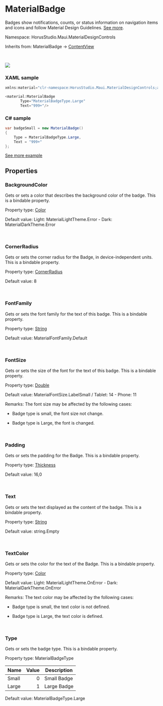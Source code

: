 # MaterialBadge

Badges show notifications, counts, or status information on navigation items and icons and follow Material Design Guidelines. [See more](https://m3.material.io/components/badges/overview).

Namespace: HorusStudio.Maui.MaterialDesignControls

Inherits from: MaterialBadge → [ContentView](https://learn.microsoft.com/en-us/dotnet/api/microsoft.maui.controls.contentview)

<br>

![](https://raw.githubusercontent.com/HorusSoftwareUY/MaterialDesignControlsPlugin/develop/screenshots/MaterialBadge.jpg)

### XAML sample

```csharp
xmlns:material="clr-namespace:HorusStudio.Maui.MaterialDesignControls;assembly=HorusStudio.Maui.MaterialDesignControls"

<material:MaterialBadge
       Type="MaterialBadgeType.Large"
       Text="999+"/>
```

### C# sample

```csharp
var badgeSmall = new MaterialBadge()
{
    Type = MaterialBadgeType.Large, 
    Text = "999+"
};
```

[See more example](../../samples/HorusStudio.Maui.MaterialDesignControls.Sample/Pages/BadgePage.xaml)

## Properties

### <a id="properties-backgroundcolor"/>**BackgroundColor**

Gets or sets a color that describes the background color of the badge.
 This is a bindable property.

Property type: [Color](https://learn.microsoft.com/en-us/dotnet/api/microsoft.maui.graphics.color)<br>

Default value: Light: MaterialLightTheme.Error - Dark: MaterialDarkTheme.Error

<br>

### <a id="properties-cornerradius"/>**CornerRadius**

Gets or sets the corner radius for the Badge, in device-independent units.
 This is a bindable property.

Property type: [CornerRadius](https://learn.microsoft.com/en-us/dotnet/api/microsoft.maui.cornerradius)<br>

Default value: 8

<br>

### <a id="properties-fontfamily"/>**FontFamily**

Gets or sets the font family for the text of this badge.
 This is a bindable property.

Property type: [String](https://learn.microsoft.com/en-us/dotnet/api/system.string)<br>

Default value: MaterialFontFamily.Default

<br>

### <a id="properties-fontsize"/>**FontSize**

Gets or sets the size of the font for the text of this badge.
 This is a bindable property.

Property type: [Double](https://learn.microsoft.com/en-us/dotnet/api/system.double)<br>

Default value: MaterialFontSize.LabelSmall / Tablet: 14 - Phone: 11

Remarks: The font size may be affected by the following cases:

- <para>Badge type is small, the font size not change.</para>

- <para>Badge type is Large, the font is changed.</para>

<br>

### <a id="properties-padding"/>**Padding**

Gets or sets the padding for the Badge.
 This is a bindable property.

Property type: [Thickness](https://learn.microsoft.com/en-us/dotnet/api/microsoft.maui.thickness)<br>

Default value: 16,0

<br>

### <a id="properties-text"/>**Text**

Gets or sets the text displayed as the content of the badge.
 This is a bindable property.

Property type: [String](https://learn.microsoft.com/en-us/dotnet/api/system.string)<br>

Default value: string.Empty

<br>

### <a id="properties-textcolor"/>**TextColor**

Gets or sets the color for the text of the Badge.
 This is a bindable property.

Property type: [Color](https://learn.microsoft.com/en-us/dotnet/api/microsoft.maui.graphics.color)<br>

Default value: Light: MaterialLightTheme.OnError - Dark: MaterialDarkTheme.OnError

Remarks: The text color may be affected by the following cases:

- <para>Badge type is small, the text color is not defined.</para>

- <para>Badge type is Large, the text color is defined.</para>

<br>

### <a id="properties-type"/>**Type**

Gets or sets the badge type.
 This is a bindable property.

Property type: MaterialBadgeType<br>

| Name | Value | Description |
| --- | --: | --- |
| Small | 0 | Small Badge |
| Large | 1 | Large Badge |

Default value: MaterialBadgeType.Large

<br>
